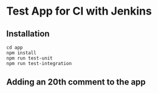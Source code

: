 # Test App for CI with Jenkins

## Installation

```
cd app
npm install
npm run test-unit
npm run test-integration
```

## Adding an 20th comment to the app
